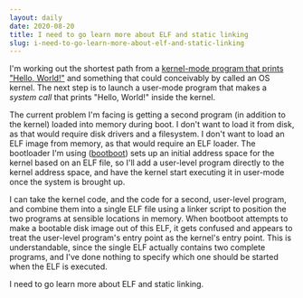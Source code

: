 ```yaml
---
layout: daily
date: 2020-08-20
title: I need to go learn more about ELF and static linking
slug: i-need-to-go-learn-more-about-elf-and-static-linking
---
```


I'm working out the shortest path from a
[kernel-mode program that prints "Hello, World!"](https://github.com/stevebob/hello-kernel)
and something that could conceivably by called an OS kernel.
The next step is to launch a user-mode program that makes a _system call_ that prints
"Hello, World!" inside the kernel.

The current problem I'm facing is getting a second program (in addition to the kernel)
loaded into memory during boot. I don't want to load it from disk, as that would
require disk drivers and a filesystem. I don't want to load an ELF image from memory,
as that would require an ELF loader.
The bootloader I'm using ([bootboot](https://wiki.osdev.org/BOOTBOOT))
sets up an initial address space for the kernel based on an ELF file, so I'll add a user-level
program directly to the kernel address space, and have the kernel start executing it
in user-mode once the system is brought up.

I can take the kernel code, and the code for a second, user-level program, and combine them into
a single ELF file using a linker script to position the two programs at sensible locations in
memory. When bootboot attempts to make a bootable disk image out of this ELF, it gets confused
and appears to treat the user-level program's entry point as the kernel's entry point.
This is understandable, since the single ELF actually contains two complete programs,
and I've done nothing to specify which one should be started when the ELF is executed.

I need to go learn more about ELF and static linking.
